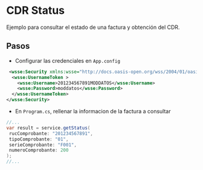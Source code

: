 # CDR Status
Ejemplo para consultar el estado de una factura y obtención del CDR.

## Pasos
- Configurar las credenciales en `App.config`
```xml
 <wsse:Security xmlns:wsse="http://docs.oasis-open.org/wss/2004/01/oasis-200401-wss-wssecurity-secext-1.0.xsd">
  <wsse:UsernameToken >
    <wsse:Username>201234567891MODDATOS</wsse:Username>
    <wsse:Password>moddatos</wsse:Password>
  </wsse:UsernameToken>
</wsse:Security>
```

- En `Program.cs`, rellenar la informacion de la factura a consultar
```cs
//...
var result = service.getStatus(
 rucComprobante: "201234567891",
 tipoComprobante: "01",
 serieComprobante: "F001",
 numeroComprobante: 200
);
//...
```
